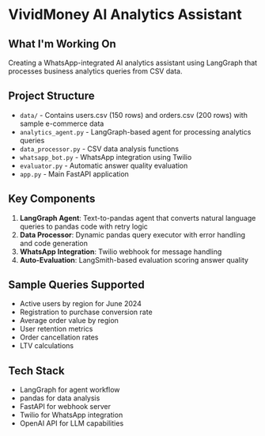 # VividMoney AI Analytics Assistant

## What I'm Working On

Creating a WhatsApp-integrated AI analytics assistant using LangGraph that processes business analytics queries from CSV data.

## Project Structure

- `data/` - Contains users.csv (150 rows) and orders.csv (200 rows) with sample e-commerce data
- `analytics_agent.py` - LangGraph-based agent for processing analytics queries
- `data_processor.py` - CSV data analysis functions  
- `whatsapp_bot.py` - WhatsApp integration using Twilio
- `evaluator.py` - Automatic answer quality evaluation
- `app.py` - Main FastAPI application

## Key Components

1. **LangGraph Agent**: Text-to-pandas agent that converts natural language queries to pandas code with retry logic
2. **Data Processor**: Dynamic pandas query executor with error handling and code generation
3. **WhatsApp Integration**: Twilio webhook for message handling
4. **Auto-Evaluation**: LangSmith-based evaluation scoring answer quality

## Sample Queries Supported

- Active users by region for June 2024
- Registration to purchase conversion rate
- Average order value by region
- User retention metrics
- Order cancellation rates
- LTV calculations

## Tech Stack

- LangGraph for agent workflow
- pandas for data analysis
- FastAPI for webhook server
- Twilio for WhatsApp integration
- OpenAI API for LLM capabilities